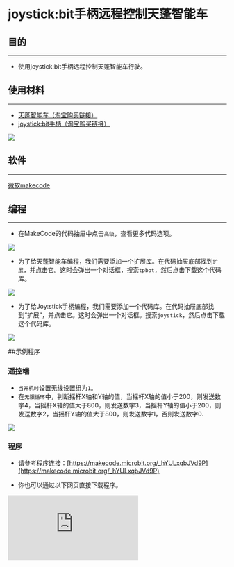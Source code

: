﻿---
sidebar_position: 3
sidebar_label: joystick:bit手柄远程控制天蓬智能车
---

# joystick:bit手柄远程控制天蓬智能车

## 目的
---
- 使用joystick:bit手柄远程控制天蓬智能车行驶。

## 使用材料
---

- [天蓬智能车（淘宝购买链接）](https://item.taobao.com/item.htm?ft=t&id=627045784239)
- [joystick:bit手柄（淘宝购买链接）](https://item.taobao.com/item.htm?ft=t&id=582662338443)



![](https://wiki-media-ef.oss-cn-hongkong.aliyuncs.com//images/TPBot_tianpeng_case_01_01.png)





## 软件
---
[微软makecode](https://makecode.microbit.org/#)


## 编程
---


- 在MakeCode的代码抽屉中点击`高级`，查看更多代码选项。

![](https://wiki-media-ef.oss-cn-hongkong.aliyuncs.com//images/TPBot_tianpeng_case_01_02.png)

- 为了给天蓬智能车编程，我们需要添加一个扩展库。在代码抽屉底部找到`扩展`，并点击它。这时会弹出一个对话框，搜索`tpbot`，然后点击下载这个代码库。

![](https://wiki-media-ef.oss-cn-hongkong.aliyuncs.com//images/TPBot_tianpeng_case_01_03.png)

- 为了给Joy:stick手柄编程，我们需要添加一个代码库。在代码抽屉底部找到“扩展”，并点击它。这时会弹出一个对话框。搜索`joystick`，然后点击下载这个代码库。

![](https://wiki-media-ef.oss-cn-hongkong.aliyuncs.com//images/TPBot_tianpeng_case_14_03.png)

##示例程序
### 遥控端
- `当开机时`设置无线设置组为`1`。
- 在`无限循环`中，判断摇杆X轴和Y轴的值，当摇杆X轴的值小于200，则发送数字4，当摇杆X轴的值大于800，则发送数字3，当摇杆Y轴的值小于200，则发送数字2，当摇杆Y轴的值大于800，则发送数字1，否则发送数字0.


![](https://wiki-media-ef.oss-cn-hongkong.aliyuncs.com//images/TPBot_tianpeng_case_14_04.png)

### 程序
- 请参考程序连接：[https://makecode.microbit.org/_hYULxqbJVd9P](https://makecode.microbit.org/_hYULxqbJVd9P)

- 你也可以通过以下网页直接下载程序。

<div
    style={{
        position: 'relative',
        paddingBottom: '60%',
        overflow: 'hidden',
    }}
>
    <iframe
        src="https://makecode.microbit.org/_hYULxqbJVd9P"
        frameborder="0"
        sandbox="allow-popups allow-forms allow-scripts allow-same-origin"
        style={{
            position: 'absolute',
            width: '100%',
            height: '100%',
        }}
    />
</div>
---
### 接收端
- `当开机时`设置无线设置组为`1`。
- 当无线接收到数据积木块中，将接收到的值保存到变量`v`中；
- 在`无限循环`中，判断变量`v`的值，如果变量`v`的值等于1，则小车以50%的速度前进，否则如果变量`v`的值等于2，则小车以50%的速度后退，否则如果变量`v`的值等于3，则小车以50%的速度左转，否则如果变量`v`的值等于4，则小车以50%的速度右转，否则如果变量`v`的值等于0，则小车立即停车。

![](https://wiki-media-ef.oss-cn-hongkong.aliyuncs.com//images/TPBot_tianpeng_case_14_05.png)

### 程序
- 请参考程序连接：[https://makecode.microbit.org/_Xb913AL79TLo](https://makecode.microbit.org/_Xb913AL79TLo)

- 你也可以通过以下网页直接下载程序。

<div
    style={{
        position: 'relative',
        paddingBottom: '60%',
        overflow: 'hidden',
    }}
>
    <iframe
        src="https://makecode.microbit.org/_Xb913AL79TLo"
        frameborder="0"
        sandbox="allow-popups allow-forms allow-scripts allow-same-origin"
        style={{
            position: 'absolute',
            width: '100%',
            height: '100%',
        }}
    />
</div>
---
## 结论
---

- 使用joystick:bit手柄摇杆控制天蓬智能车行驶。


## 思考
---


## 常见问题
---
Q:使用案例中的代码发现小车不能正常运行？
A:电池电量不足，增大程序中的小车速度参数的数值，并测试。

## 相关阅读
---
